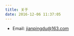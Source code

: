 ```yaml
---
title: 关于
date: 2016-12-06 11:37:05
---
```


* Email: <a href="mailto:jianpingdu@163.com" target="_blank" rel="external">jianpingdu@163.com</a>

